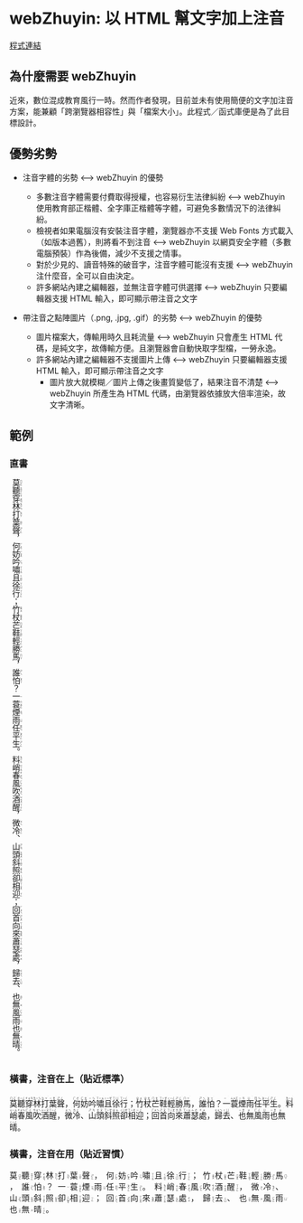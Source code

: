 # webZhuyin: 以 HTML 幫文字加上注音

[程式連結]( https://xiaopanpankevinpan.github.io/webZhuyin/example_ruby.html )

## 為什麼需要 webZhuyin
近來，數位混成教育風行一時。然而作者發現，目前並未有使用簡便的文字加注音方案，能兼顧「跨瀏覽器相容性」與「檔案大小」。此程式／函式庫便是為了此目標設計。

## 優勢劣勢
- 注音字體的劣勢 <--> webZhuyin 的優勢
	- 多數注音字體需要付費取得授權，也容易衍生法律糾紛
		<--> webZhuyin 使用教育部正楷體、全字庫正楷體等字體，可避免多數情況下的法律糾紛。
	- 檢視者如果電腦沒有安裝注音字體，瀏覽器亦不支援 Web Fonts 方式載入（如版本過舊），則將看不到注音
		<--> webZhuyin 以網頁安全字體（多數電腦預裝）作為後備，減少不支援之情事。
	- 對於少見的、讀音特殊的破音字，注音字體可能沒有支援
		<--> webZhuyin 注什麼音，全可以自由決定。
	- 許多網站內建之編輯器，並無注音字體可供選擇
		<--> webZhuyin 只要編輯器支援 HTML 輸入，即可顯示帶注音之文字

- 帶注音之點陣圖片（.png, .jpg, .gif）的劣勢 <--> webZhuyin 的優勢
	- 圖片檔案大，傳輸用時久且耗流量
		<--> webZhuyin 只會產生 HTML 代碼，是純文字，故傳輸方便。且瀏覽器會自動快取字型檔，一勞永逸。
  - 許多網站內建之編輯器不支援圖片上傳
		<--> webZhuyin 只要編輯器支援 HTML 輸入，即可顯示帶注音之文字
	- 圖片放大就模糊／圖片上傳之後畫質變低了，結果注音不清楚
		<--> webZhuyin 所產生為 HTML 代碼，由瀏覽器依據放大倍率渲染，故文字清晰。

## 範例
### 直書
<div id="vertHTML" class="zhuyinVert " style="max-height: 75vh;"><style>@font-face { font-family: "TW-Moe-Std-Kai"; src: local("TW-Moe-Std-Kai"), url("https://gist.githubusercontent.com/XiaoPanPanKevinPan/e064a6ca6b35a964e0a927bf2f2ecc84/raw/fb85739e5a3906d2b99fa29f29349779e658b690/edukai-4.0.ttf") format("truetype"), local("TW-Kai"), local("DFKai-SB"), local("BiauKai") ; } #vertHTML.zhuyinVert{ writing-mode: vertical-rl; overflow: auto; } #vertHTML.zhuyinVert ruby{ ruby-position: over; font-family: "TW-Moe-Std-Kai"; } #vertHTML.zhuyinVert rt{ writing-mode: vertical-lr; text-orientation: upright; font-size: 0.3em; text-align: center; text-justify: none; user-select: none; } #vertHTML.zhuyinVert rt .tone{ font-size: calc(5em / 9); display: inline-block; height: 0; translate: calc(9em / 5 * 1) -2em; text-orientation: upright; }</style><ruby>莫<rt>ㄇㄛ<span class="tone">ˋ</span></rt>聽<rt>ㄊㄧㄥ<span class="tone">&nbsp;</span></rt>穿<rt>ㄔㄨㄢ<span class="tone">&nbsp;</span></rt>林<rt>ㄌㄧㄣ<span class="tone">ˊ</span></rt>打<rt>ㄉㄚ<span class="tone">ˇ</span></rt>葉<rt>ㄧㄝ<span class="tone">ˋ</span></rt>聲<rt>ㄕㄥ<span class="tone">&nbsp;</span></rt>，<rt><span class="tone">　</span></rt>何<rt>ㄏㄜ<span class="tone">ˊ</span></rt>妨<rt>ㄈㄤ<span class="tone">ˊ</span></rt>吟<rt>ㄧㄣ<span class="tone">ˊ</span></rt>嘯<rt>ㄒㄧㄠ<span class="tone">ˋ</span></rt>且<rt>ㄑㄧㄝ<span class="tone">ˇ</span></rt>徐<rt>ㄒㄩ<span class="tone">ˊ</span></rt>行<rt>ㄒㄧㄥ<span class="tone">ˊ</span></rt>；<rt><span class="tone">　</span></rt>竹<rt>ㄓㄨ<span class="tone">ˊ</span></rt>杖<rt>ㄓㄤ<span class="tone">ˋ</span></rt>芒<rt>ㄇㄤ<span class="tone">ˊ</span></rt>鞋<rt>ㄒㄧㄝ<span class="tone">ˊ</span></rt>輕<rt>ㄑㄧㄥ<span class="tone">&nbsp;</span></rt>勝<rt>ㄕㄥ<span class="tone">ˋ</span></rt>馬<rt>ㄇㄚ<span class="tone">ˇ</span></rt>，<rt><span class="tone">　</span></rt>誰<rt>ㄕㄟ<span class="tone">ˊ</span></rt>怕<rt>ㄆㄚ<span class="tone">ˋ</span></rt>？<rt><span class="tone">　</span></rt>一<rt>ㄧ<span class="tone">ˋ</span></rt>蓑<rt>ㄙㄨㄛ<span class="tone">&nbsp;</span></rt>煙<rt>ㄧㄢ<span class="tone">&nbsp;</span></rt>雨<rt>ㄩ<span class="tone">ˇ</span></rt>任<rt>ㄖㄣ<span class="tone">ˋ</span></rt>平<rt>ㄆㄧㄥ<span class="tone">ˊ</span></rt>生<rt>ㄕㄥ<span class="tone">&nbsp;</span></rt>。<rt><span class="tone">　</span></rt>料<rt>ㄌㄧㄠ<span class="tone">ˋ</span></rt>峭<rt>ㄐㄧㄠ<span class="tone">ˋ</span></rt>春<rt>ㄔㄨㄣ<span class="tone">&nbsp;</span></rt>風<rt>ㄈㄥ<span class="tone">&nbsp;</span></rt>吹<rt>ㄘㄨㄟ<span class="tone">&nbsp;</span></rt>酒<rt>ㄐㄧㄡ<span class="tone">ˇ</span></rt>醒<rt>ㄒㄧㄥ<span class="tone">ˇ</span></rt>，<rt><span class="tone">　</span></rt>微<rt>ㄨㄟ<span class="tone">ˊ</span></rt>冷<rt>ㄌㄥ<span class="tone">ˇ</span></rt>、<rt><span class="tone">　</span></rt>山<rt>ㄕㄢ<span class="tone">&nbsp;</span></rt>頭<rt>ㄊㄡ<span class="tone">ˊ</span></rt>斜<rt>ㄒㄧㄝ<span class="tone">ˊ</span></rt>照<rt>ㄓㄠ<span class="tone">ˋ</span></rt>卻<rt>ㄑㄩㄝ<span class="tone">ˋ</span></rt>相<rt>ㄒㄧㄤ<span class="tone">&nbsp;</span></rt>迎<rt>ㄧㄥ<span class="tone">ˊ</span></rt>；<rt><span class="tone">　</span></rt>回<rt>ㄏㄨㄟ<span class="tone">ˊ</span></rt>首<rt>ㄕㄡ<span class="tone">ˇ</span></rt>向<rt>ㄒㄧㄤ<span class="tone">ˋ</span></rt>來<rt>ㄌㄞ<span class="tone">ˊ</span></rt>蕭<rt>ㄒㄧㄠ<span class="tone">&nbsp;</span></rt>瑟<rt>ㄙㄜ<span class="tone">ˋ</span></rt>處<rt>ㄔㄨ<span class="tone">ˋ</span></rt>，<rt><span class="tone">　</span></rt>歸<rt>ㄍㄨㄟ<span class="tone">&nbsp;</span></rt>去<rt>ㄑㄩ<span class="tone">ˋ</span></rt>、<rt><span class="tone">　</span></rt>也<rt>ㄧㄝ<span class="tone">ˇ</span></rt>無<rt>ㄨ<span class="tone">ˊ</span></rt>風<rt>ㄈㄥ<span class="tone">&nbsp;</span></rt>雨<rt>ㄩ<span class="tone">ˇ</span></rt>也<rt>ㄧㄝ<span class="tone">ˇ</span></rt>無<rt>ㄨ<span class="tone">ˊ</span></rt>晴<rt>ㄑㄧㄥ<span class="tone">ˊ</span></rt>。<rt><span class="tone">　</span></rt>&nbsp;<rt><span class="tone">　</span></rt></ruby></div>

### 橫書，注音在上（貼近標準）
<div  class="zhuyinHoriUp "><style>@font-face { font-family: "TW-Moe-Std-Kai"; src: local("TW-Moe-Std-Kai"), url("https://gist.githubusercontent.com/XiaoPanPanKevinPan/e064a6ca6b35a964e0a927bf2f2ecc84/raw/fb85739e5a3906d2b99fa29f29349779e658b690/edukai-4.0.ttf") format("truetype"), local("TW-Kai"), local("DFKai-SB"), local("BiauKai") ; } .zhuyinHoriUp { padding-top: 0.5em; } .zhuyinHoriUp ruby { line-height: 1.5em; font-family: "TW-Moe-Std-Kai"; } .zhuyinHoriUp rt { font-size: 0.3em; text-justify: none; translate: 0 calc(-1em / 9); user-select: none; } .zhuyinHoriUp rt .tone { font-size: calc(5em / 9); display: inline-block; width: 0px; transform: translate(calc(-3em / 5), calc(-9em / 5)); }</style><ruby>莫<rt>ㄇㄛ<span class="tone">ˋ</span></rt>聽<rt>ㄊㄧㄥ<span class="tone">&nbsp;</span></rt>穿<rt>ㄔㄨㄢ<span class="tone">&nbsp;</span></rt>林<rt>ㄌㄧㄣ<span class="tone">ˊ</span></rt>打<rt>ㄉㄚ<span class="tone">ˇ</span></rt>葉<rt>ㄧㄝ<span class="tone">ˋ</span></rt>聲<rt>ㄕㄥ<span class="tone">&nbsp;</span></rt>，<rt><span class="tone">　</span></rt>何<rt>ㄏㄜ<span class="tone">ˊ</span></rt>妨<rt>ㄈㄤ<span class="tone">ˊ</span></rt>吟<rt>ㄧㄣ<span class="tone">ˊ</span></rt>嘯<rt>ㄒㄧㄠ<span class="tone">ˋ</span></rt>且<rt>ㄑㄧㄝ<span class="tone">ˇ</span></rt>徐<rt>ㄒㄩ<span class="tone">ˊ</span></rt>行<rt>ㄒㄧㄥ<span class="tone">ˊ</span></rt>；<rt><span class="tone">　</span></rt>竹<rt>ㄓㄨ<span class="tone">ˊ</span></rt>杖<rt>ㄓㄤ<span class="tone">ˋ</span></rt>芒<rt>ㄇㄤ<span class="tone">ˊ</span></rt>鞋<rt>ㄒㄧㄝ<span class="tone">ˊ</span></rt>輕<rt>ㄑㄧㄥ<span class="tone">&nbsp;</span></rt>勝<rt>ㄕㄥ<span class="tone">ˋ</span></rt>馬<rt>ㄇㄚ<span class="tone">ˇ</span></rt>，<rt><span class="tone">　</span></rt>誰<rt>ㄕㄟ<span class="tone">ˊ</span></rt>怕<rt>ㄆㄚ<span class="tone">ˋ</span></rt>？<rt><span class="tone">　</span></rt>一<rt>ㄧ<span class="tone">ˋ</span></rt>蓑<rt>ㄙㄨㄛ<span class="tone">&nbsp;</span></rt>煙<rt>ㄧㄢ<span class="tone">&nbsp;</span></rt>雨<rt>ㄩ<span class="tone">ˇ</span></rt>任<rt>ㄖㄣ<span class="tone">ˋ</span></rt>平<rt>ㄆㄧㄥ<span class="tone">ˊ</span></rt>生<rt>ㄕㄥ<span class="tone">&nbsp;</span></rt>。<rt><span class="tone">　</span></rt>料<rt>ㄌㄧㄠ<span class="tone">ˋ</span></rt>峭<rt>ㄐㄧㄠ<span class="tone">ˋ</span></rt>春<rt>ㄔㄨㄣ<span class="tone">&nbsp;</span></rt>風<rt>ㄈㄥ<span class="tone">&nbsp;</span></rt>吹<rt>ㄘㄨㄟ<span class="tone">&nbsp;</span></rt>酒<rt>ㄐㄧㄡ<span class="tone">ˇ</span></rt>醒<rt>ㄒㄧㄥ<span class="tone">ˇ</span></rt>，<rt><span class="tone">　</span></rt>微<rt>ㄨㄟ<span class="tone">ˊ</span></rt>冷<rt>ㄌㄥ<span class="tone">ˇ</span></rt>、<rt><span class="tone">　</span></rt>山<rt>ㄕㄢ<span class="tone">&nbsp;</span></rt>頭<rt>ㄊㄡ<span class="tone">ˊ</span></rt>斜<rt>ㄒㄧㄝ<span class="tone">ˊ</span></rt>照<rt>ㄓㄠ<span class="tone">ˋ</span></rt>卻<rt>ㄑㄩㄝ<span class="tone">ˋ</span></rt>相<rt>ㄒㄧㄤ<span class="tone">&nbsp;</span></rt>迎<rt>ㄧㄥ<span class="tone">ˊ</span></rt>；<rt><span class="tone">　</span></rt>回<rt>ㄏㄨㄟ<span class="tone">ˊ</span></rt>首<rt>ㄕㄡ<span class="tone">ˇ</span></rt>向<rt>ㄒㄧㄤ<span class="tone">ˋ</span></rt>來<rt>ㄌㄞ<span class="tone">ˊ</span></rt>蕭<rt>ㄒㄧㄠ<span class="tone">&nbsp;</span></rt>瑟<rt>ㄙㄜ<span class="tone">ˋ</span></rt>處<rt>ㄔㄨ<span class="tone">ˋ</span></rt>，<rt><span class="tone">　</span></rt>歸<rt>ㄍㄨㄟ<span class="tone">&nbsp;</span></rt>去<rt>ㄑㄩ<span class="tone">ˋ</span></rt>、<rt><span class="tone">　</span></rt>也<rt>ㄧㄝ<span class="tone">ˇ</span></rt>無<rt>ㄨ<span class="tone">ˊ</span></rt>風<rt>ㄈㄥ<span class="tone">&nbsp;</span></rt>雨<rt>ㄩ<span class="tone">ˇ</span></rt>也<rt>ㄧㄝ<span class="tone">ˇ</span></rt>無<rt>ㄨ<span class="tone">ˊ</span></rt>晴<rt>ㄑㄧㄥ<span class="tone">ˊ</span></rt>。<rt><span class="tone">　</span></rt>&nbsp;<rt><span class="tone">　</span></rt></ruby></div>


### 橫書，注音在用（貼近習慣）

<div  class="zhuyinHoriRight "><style>@font-face { font-family: "TW-Moe-Std-Kai"; src: local("TW-Moe-Std-Kai"), url("https://gist.githubusercontent.com/XiaoPanPanKevinPan/e064a6ca6b35a964e0a927bf2f2ecc84/raw/fb85739e5a3906d2b99fa29f29349779e658b690/edukai-4.0.ttf") format("truetype"), local("TW-Kai"), local("DFKai-SB"), local("BiauKai") ; } .zhuyinHoriRight ruby{ display: inline-block; font-family: "TW-Moe-Std-Kai"; } .zhuyinHoriRight rt{ display: inline-grid; vertical-align: middle; writing-mode: vertical-lr; text-orientation: upright; font-size: 0.3em; width: calc(1em / 0.3 * 0.5); padding-left: calc(1em / 9); user-select: none; } .zhuyinHoriRight rt .tone{ font-size: calc(5em / 9); text-align: end; padding-bottom: calc(9em / 5 * (2 / 3)); }</style><ruby>莫<rt>ㄇㄛ<span class="tone">ˋ</span></rt></ruby><ruby>聽<rt>ㄊㄧㄥ<span class="tone">&nbsp;</span></rt></ruby><ruby>穿<rt>ㄔㄨㄢ<span class="tone">&nbsp;</span></rt></ruby><ruby>林<rt>ㄌㄧㄣ<span class="tone">ˊ</span></rt></ruby><ruby>打<rt>ㄉㄚ<span class="tone">ˇ</span></rt></ruby><ruby>葉<rt>ㄧㄝ<span class="tone">ˋ</span></rt></ruby><ruby>聲<rt>ㄕㄥ<span class="tone">&nbsp;</span></rt></ruby><ruby>，<rt><span class="tone">　</span></rt></ruby><ruby>何<rt>ㄏㄜ<span class="tone">ˊ</span></rt></ruby><ruby>妨<rt>ㄈㄤ<span class="tone">ˊ</span></rt></ruby><ruby>吟<rt>ㄧㄣ<span class="tone">ˊ</span></rt></ruby><ruby>嘯<rt>ㄒㄧㄠ<span class="tone">ˋ</span></rt></ruby><ruby>且<rt>ㄑㄧㄝ<span class="tone">ˇ</span></rt></ruby><ruby>徐<rt>ㄒㄩ<span class="tone">ˊ</span></rt></ruby><ruby>行<rt>ㄒㄧㄥ<span class="tone">ˊ</span></rt></ruby><ruby>；<rt><span class="tone">　</span></rt></ruby><ruby>竹<rt>ㄓㄨ<span class="tone">ˊ</span></rt></ruby><ruby>杖<rt>ㄓㄤ<span class="tone">ˋ</span></rt></ruby><ruby>芒<rt>ㄇㄤ<span class="tone">ˊ</span></rt></ruby><ruby>鞋<rt>ㄒㄧㄝ<span class="tone">ˊ</span></rt></ruby><ruby>輕<rt>ㄑㄧㄥ<span class="tone">&nbsp;</span></rt></ruby><ruby>勝<rt>ㄕㄥ<span class="tone">ˋ</span></rt></ruby><ruby>馬<rt>ㄇㄚ<span class="tone">ˇ</span></rt></ruby><ruby>，<rt><span class="tone">　</span></rt></ruby><ruby>誰<rt>ㄕㄟ<span class="tone">ˊ</span></rt></ruby><ruby>怕<rt>ㄆㄚ<span class="tone">ˋ</span></rt></ruby><ruby>？<rt><span class="tone">　</span></rt></ruby><ruby>一<rt>ㄧ<span class="tone">ˋ</span></rt></ruby><ruby>蓑<rt>ㄙㄨㄛ<span class="tone">&nbsp;</span></rt></ruby><ruby>煙<rt>ㄧㄢ<span class="tone">&nbsp;</span></rt></ruby><ruby>雨<rt>ㄩ<span class="tone">ˇ</span></rt></ruby><ruby>任<rt>ㄖㄣ<span class="tone">ˋ</span></rt></ruby><ruby>平<rt>ㄆㄧㄥ<span class="tone">ˊ</span></rt></ruby><ruby>生<rt>ㄕㄥ<span class="tone">&nbsp;</span></rt></ruby><ruby>。<rt><span class="tone">　</span></rt></ruby><ruby>料<rt>ㄌㄧㄠ<span class="tone">ˋ</span></rt></ruby><ruby>峭<rt>ㄐㄧㄠ<span class="tone">ˋ</span></rt></ruby><ruby>春<rt>ㄔㄨㄣ<span class="tone">&nbsp;</span></rt></ruby><ruby>風<rt>ㄈㄥ<span class="tone">&nbsp;</span></rt></ruby><ruby>吹<rt>ㄘㄨㄟ<span class="tone">&nbsp;</span></rt></ruby><ruby>酒<rt>ㄐㄧㄡ<span class="tone">ˇ</span></rt></ruby><ruby>醒<rt>ㄒㄧㄥ<span class="tone">ˇ</span></rt></ruby><ruby>，<rt><span class="tone">　</span></rt></ruby><ruby>微<rt>ㄨㄟ<span class="tone">ˊ</span></rt></ruby><ruby>冷<rt>ㄌㄥ<span class="tone">ˇ</span></rt></ruby><ruby>、<rt><span class="tone">　</span></rt></ruby><ruby>山<rt>ㄕㄢ<span class="tone">&nbsp;</span></rt></ruby><ruby>頭<rt>ㄊㄡ<span class="tone">ˊ</span></rt></ruby><ruby>斜<rt>ㄒㄧㄝ<span class="tone">ˊ</span></rt></ruby><ruby>照<rt>ㄓㄠ<span class="tone">ˋ</span></rt></ruby><ruby>卻<rt>ㄑㄩㄝ<span class="tone">ˋ</span></rt></ruby><ruby>相<rt>ㄒㄧㄤ<span class="tone">&nbsp;</span></rt></ruby><ruby>迎<rt>ㄧㄥ<span class="tone">ˊ</span></rt></ruby><ruby>；<rt><span class="tone">　</span></rt></ruby><ruby>回<rt>ㄏㄨㄟ<span class="tone">ˊ</span></rt></ruby><ruby>首<rt>ㄕㄡ<span class="tone">ˇ</span></rt></ruby><ruby>向<rt>ㄒㄧㄤ<span class="tone">ˋ</span></rt></ruby><ruby>來<rt>ㄌㄞ<span class="tone">ˊ</span></rt></ruby><ruby>蕭<rt>ㄒㄧㄠ<span class="tone">&nbsp;</span></rt></ruby><ruby>瑟<rt>ㄙㄜ<span class="tone">ˋ</span></rt></ruby><ruby>處<rt>ㄔㄨ<span class="tone">ˋ</span></rt></ruby><ruby>，<rt><span class="tone">　</span></rt></ruby><ruby>歸<rt>ㄍㄨㄟ<span class="tone">&nbsp;</span></rt></ruby><ruby>去<rt>ㄑㄩ<span class="tone">ˋ</span></rt></ruby><ruby>、<rt><span class="tone">　</span></rt></ruby><ruby>也<rt>ㄧㄝ<span class="tone">ˇ</span></rt></ruby><ruby>無<rt>ㄨ<span class="tone">ˊ</span></rt></ruby><ruby>風<rt>ㄈㄥ<span class="tone">&nbsp;</span></rt></ruby><ruby>雨<rt>ㄩ<span class="tone">ˇ</span></rt></ruby><ruby>也<rt>ㄧㄝ<span class="tone">ˇ</span></rt></ruby><ruby>無<rt>ㄨ<span class="tone">ˊ</span></rt></ruby><ruby>晴<rt>ㄑㄧㄥ<span class="tone">ˊ</span></rt></ruby><ruby>。<rt><span class="tone">　</span></rt></ruby><ruby>&nbsp;<rt><span class="tone">　</span></rt></ruby></div>

